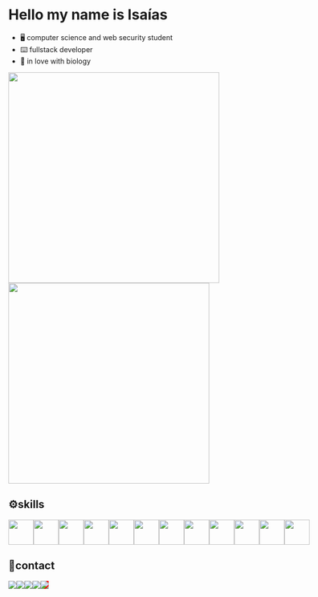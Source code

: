 # Hello my name is Isaías

- 🖥️ computer science and web security student
- ⌨️ fullstack developer
- 🌱 in love with biology

<div>
 
  <img width="420px" src="https://github-readme-stats.vercel.app/api?username=isaias-silva&show_icons=true&title_color=fff&icon_color=79ff97&text_color=9f9f9f&bg_color=151515&layout=compact&">
      <img width="400px" src="https://github-readme-stats-beryl.vercel.app/api/top-langs/?username=isaias-silva&title_color=fff&icon_color=79ff97&text_color=9f9f9f&bg_color=151515&layout=compact&langs_count=11">

</div>
 <h2>⚙️skills</h2>
 <div style="display:flex">
 <img src="https://cdn.jsdelivr.net/gh/devicons/devicon/icons/html5/html5-original.svg" width="50px"/>
<img src="https://cdn.jsdelivr.net/gh/devicons/devicon/icons/css3/css3-original.svg" width="50px" />
<img src="https://cdn.jsdelivr.net/gh/devicons/devicon/icons/javascript/javascript-original.svg" width="50px" />
<img src="https://cdn.jsdelivr.net/gh/devicons/devicon/icons/typescript/typescript-original.svg" width="50px" />
   <img src="https://cdn.jsdelivr.net/gh/devicons/devicon/icons/java/java-original-wordmark.svg" width="50px">
<img src="https://cdn.jsdelivr.net/gh/devicons/devicon/icons/nodejs/nodejs-original.svg"  width="50px"/>
<img src="https://cdn.jsdelivr.net/gh/devicons/devicon/icons/express/express-original.svg" width="50px" />
<img src="https://cdn.jsdelivr.net/gh/devicons/devicon/icons/rust/rust-plain.svg" width="50px"/>
<img src="https://cdn.jsdelivr.net/gh/devicons/devicon/icons/heroku/heroku-plain.svg" width="50px"/>
   <img src="https://cdn.jsdelivr.net/gh/devicons/devicon/icons/python/python-original.svg"  width="50px"/>
<img src="https://cdn.jsdelivr.net/gh/devicons/devicon/icons/react/react-original.svg" width="50px"/>
<img src="https://cdn.jsdelivr.net/gh/devicons/devicon/icons/nextjs/nextjs-original-wordmark.svg" width="50px" />

   

</div>
  <h2>📲contact</h2>
<div style="display:flex">
  <a href="mailto:isaiasgarraeluta@gmail.com?" target="_blank"> <img src="https://img.shields.io/badge/Gmail-D14836?style=for-the-badge&logo=gmail&logoColor=white"/></a> 
  <a href="https://www.linkedin.com/in/isa%C3%ADas-santos-b8b2181a3/" target="_blank">
  <img src="https://img.shields.io/badge/LinkedIn-0077B5?style=for-the-badge&logo=linkedin&logoColor=white"/>
  </a>
  <a href="https://www.instagram.com/isaias.sanntoss/" target="_blank"><img src="https://img.shields.io/badge/Instagram-E4405F?style=for-the-badge&logo=instagram&logoColor=white"/></a>
   <a href="https://twitter.com/IsaasSa00147683" target="_blank"><img src="https://img.shields.io/badge/Twitter-1DA1F2?style=for-the-badge&logo=twitter&logoColor=white"/></a>
 <a href="https://zackblack.vercel.app/" style="background:red" target="_blank">
 <img src="https://img.shields.io/badge/website-000000?style=for-the-badge&logo=About.me&logoColor=white"/>
 </a>
</div>


